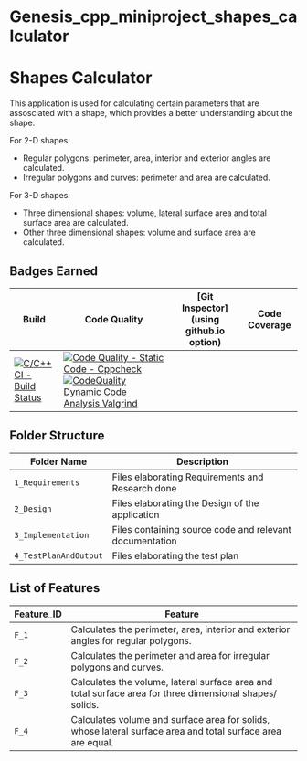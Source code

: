 # Genesis_cpp_miniproject_shapes_calculator

# Shapes Calculator
This application is used for calculating certain parameters that are assosciated with a shape, which provides a better understanding about the shape. 

For 2-D shapes:
* Regular polygons: perimeter, area, interior and exterior angles are calculated.
* Irregular polygons and curves: perimeter and area are calculated.

For 3-D shapes:
* Three dimensional shapes: volume, lateral surface area and total surface area are calculated.
* Other three dimensional shapes: volume and surface area are calculated.

## Badges Earned
| Build | Code Quality | [Git Inspector](using github.io option) | Code Coverage | 
|--------|---------|----------|----------|
|[![C/C++ CI - Build Status](https://github.com/nikhiljose21/Genesis_cpp_miniproject_shapes_calculator/actions/workflows/c-cpp.yml/badge.svg)](https://github.com/nikhiljose21/Genesis_cpp_miniproject_shapes_calculator/actions/workflows/c-cpp.yml)|[![Code Quality - Static Code - Cppcheck](https://github.com/nikhiljose21/Genesis_cpp_miniproject_shapes_calculator/actions/workflows/code%20quality.yml/badge.svg)](https://github.com/nikhiljose21/Genesis_cpp_miniproject_shapes_calculator/actions/workflows/code%20quality.yml) [![CodeQuality Dynamic Code Analysis Valgrind](https://github.com/nikhiljose21/Genesis_cpp_miniproject_shapes_calculator/actions/workflows/CodeQuality%20Dynamic.yml/badge.svg)](https://github.com/nikhiljose21/Genesis_cpp_miniproject_shapes_calculator/actions/workflows/CodeQuality%20Dynamic.yml) | 



## Folder Structure

| Folder Name | Description |
--------------|--------------
| `1_Requirements` | Files elaborating Requirements and Research done |
| `2_Design` | Files elaborating the Design of the application |
| `3_Implementation` | Files containing source code and relevant documentation |
| `4_TestPlanAndOutput` | Files elaborating the test plan |

## List of Features
| Feature_ID | Feature |
|-----|------------|
|`F_1`| Calculates the perimeter, area, interior and exterior angles for regular polygons.|
|`F_2`| Calculates the perimeter and area for irregular polygons and curves.|
|`F_3`| Calculates the volume, lateral surface area and total surface area for three dimensional shapes/ solids.|
|`F_4`| Calculates volume and surface area for solids, whose lateral surface area and total surface area are equal.|
